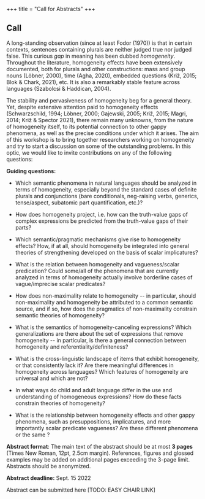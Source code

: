 +++
title = "Call for Abstracts"
+++

## Call


A long-standing observation (since at least Fodor (1970)) is that in certain contexts, sentences containing plurals are neither judged true nor judged false. This curious *gap* in meaning has been dubbed *homogeneity*. Throughout the literature, homogeneity effects have been extensively documented, both for plurals and other constructions: mass and group nouns (Löbner, 2000), time (Agha, 2020), embedded questions (Križ, 2015; Blok & Chark, 2021), etc. It is also a remarkably stable feature across languages (Szabolcsi & Haddican, 2004).

The stability and pervasiveness of homogeneity beg for a general theory. Yet, despite extensive attention paid to homogeneity effects (Schwarzschild, 1994; Löbner, 2000; Gajewski, 2005; Križ, 2015; Magri, 2014; Križ & Spector 2021), there remain many unknowns, from the nature of homogeneity itself, to its potential connection to other gappy phenomena, as well as the precise conditions under which it arises. The aim of this workshop is to bring together researchers working on homogeneity and try to start a discussion on some of the outstanding problems. In this optic, we would like to invite contributions on any of the following questions:

**Guiding questions:**

-   Which semantic phenomena in natural languages should be analyzed in
    terms of homogeneity, especially beyond the standard cases of
    definite plurals and conjunctions (bare conditionals, neg-raising
    verbs, generics, tense/aspect, subatomic part quantification, etc.)?
-   How does homogeneity project, i.e. how can the truth-value gaps of
    complex expressions be predicted from the truth-value gaps of their
    parts?

-   Which semantic/pragmatic mechanisms give rise to homogeneity
    effects? How, if at all, should homogeneity be integrated into
    general theories of strengthening developed on the basis of scalar
    implicatures?

-   What is the relation between homogeneity and vagueness/scalar
    predication? Could some/all of the phenomena that are currently
    analyzed in terms of homogeneity actually involve borderline cases
    of vague/imprecise scalar predicates?

-   How does non-maximality relate to homogeneity -- in particular,
    should non-maximality and homogeneity be attributed to a common
    semantic source, and if so, how does the pragmatics of
    non-maximality constrain semantic theories of homogeneity?

-   What is the semantics of homogeneity-canceling expressions? Which
    generalizations are there about the set of expressions that remove
    homogeneity -- in particular, is there a general connection between
    homogeneity and referentiality/definiteness?

-   What is the cross-linguistic landscape of items that exhibit
    homogeneity, or that consistently lack it? Are there meaningful
    differences in homogeneity across languages? Which features of
    homogeneity are universal and which are not?

-   In what ways do child and adult language differ in the use and
    understanding of homogeneous expressions? How do these facts
    constrain theories of homogeneity?

-   What is the relationship between homogeneity effects and other gappy
    phenomena, such as presuppositions, implicatures, and more
    importantly scalar predicate vagueness? Are these different
    phenomena or the same ?

**Abstract format**: The main text of the abstract should be at most **3
pages** (Times New Roman, 12pt, 2.5cm margin). References, figures and
glossed examples may be added on additional pages exceeding the 3-page
limit. Abstracts should be anonymized.

**Abstract deadline:** Sept. 15 2022

Abstract can be submitted here \[TODO: EASY CHAIR LINK\]
